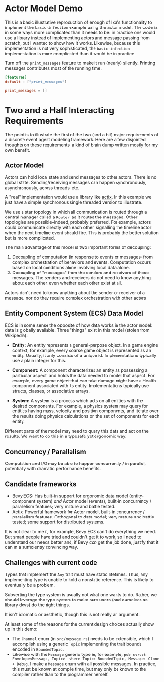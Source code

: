 # Actor Model Demo

This is a basic illustrative reproduction of enough of Ixa's functionality to implement the `basic-infection` example using the actor model. The code is in some ways more complicated than it needs to be: in practice one would use a library instead of implementing actors and message passing from scratch, but I wanted to show how it works. Likewise, because this implementation is not very sophisticated, the `basic-infection` implementation is more complicated than it would be in practice.

Turn off the `print_messages` feature to make it run (nearly) silently. Printing messages contributes most of the running time.

```toml
[features]
default = ["print_messages"]

print_messages = []
```

# Two and a Half Interacting Requirements

The point is to illustrate the first of the two (and a bit) major requirements of a discrete event agent modeling framework. Here are a few disjointed thoughts on these requirements, a kind of brain dump written mostly for my own benefit.

## Actor Model

Actors can hold local state and send messages to other actors. There is no global state. Sending/receiving messages 
can happen synchronously, asynchronously, across threads, etc.

A "real" implementation would use a library like [actix](https://actix.rs/docs/actix/actor). In this 
example we just have a simple synchronous single threaded version to illustrate. 

We use a star topology in which all communication is routed through a central manager called a `Router`, as it routes the messages. Other topologies are possible–indeed, probably preferred. For example, actors could communicate directly with each other, signalling the timeline actor when the next timeline event should fire. This is probably the better solution but is more complicated.

The main advantage of this model is two important forms of decoupling:

1. Decoupling of computation (in response to events or messages) from complex orchestration of behaviors and events. Computation occurs based on local conditions alone involving local data alone.
2. Decoupling of "messages" from the senders and receivers of those messages. The senders and receivers do not need to know anything about each other, even whether each other exist at all.

Actors don't need to know anything about the sender or receiver of a message, nor do they require complex orchestration with other actors

## Entity Component System (ECS) Data Model

ECS is in some sense the opposite of how data works in the actor model: data is globally available. Three "things" exist in this model (stolen from Wikipedia):

 - **Entity:** An entity represents a general-purpose object. In a game engine context, for example, every coarse game object is represented as an entity. Usually, it only consists of a unique id. Implementations typically use a plain integer for this.

 - **Component:** A component characterizes an entity as possessing a particular aspect, and holds the data needed to model that aspect. For example, every game object that can take damage might have a Health component associated with its entity. Implementations typically use structs, classes, or associative arrays.

 - **System:** A system is a process which acts on all entities with the desired components. For example, a physics system may query for entities having mass, velocity and position components, and iterate over the results doing physics calculations on the set of components for each entity.

Different parts of the model may need to query this data and act on the results. We want to do this in a typesafe 
yet ergonomic way.

## Concurrency / Parallelism

Computation and I/O may be able to happen concurrently / in parallel, potentially with dramatic performance benefits.

## Candidate frameworks

 - Bevy ECS: Has built-in support for ergonomic data model (entity-component system) _and_ Actor model (events), 
   built-in concurrency / parallelism features; very mature and battle tested.
 - Actix: Powerful framework for Actor model, built-in concurrency / parallelism features. Orthogonal to data model; 
   very mature and battle tested; some support for distributed systems.

It is not clear to me if, for example, Bevy ECS can't do everything we need. But smart people have tried and couldn't get it to work, so I need to understand our needs better and, if Bevy *can* get the job done, justify that it can in a sufficiently convincing way.

## Challenges with current code

Types that implement the `Any` trait must have static lifetimes. Thus, any implementing type is unable to hold a 
nonstatic reference. This is likely to eventually be a problem. 

Subverting the type system is usually not what one wants to do. Rather, we should leverage the type system to make sure users (and ourselves as library devs) do the right things.

It isn't idiomatic or aesthetic, though this is not really an argument. 

At least some of the reasons for the current design choices actually show up in this demo:

 - The `Channel` enum (in `src/message.rs`) needs to be extensible, which I accomplish using a generic `Topic` implementing the trait bounds encoded in `BoundedTopic`.
 - Likewise with the `Message` generic type in, for example, `pub struct Envelope<Message, Topic>  where Topic: BoundedTopic, Message: Clone + Debug`. I make a `Message` enum with all possible messages. In practice, this must be known at compile time, but may only be known to the compiler rather than to the programmer herself.

